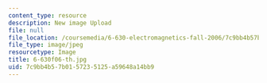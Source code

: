 ```yaml
---
content_type: resource
description: New image Upload
file: null
file_location: /coursemedia/6-630-electromagnetics-fall-2006/7c9bb4b57b0157235125a59648a14bb9_6-630f06-th.jpg
file_type: image/jpeg
resourcetype: Image
title: 6-630f06-th.jpg
uid: 7c9bb4b5-7b01-5723-5125-a59648a14bb9
---
```

